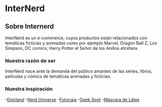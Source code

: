 # InterNerd
## Sobre Internerd
InterNerd es un e-commerce, cuyos productos están relacionados con temáticas ficticias y animadas como por ejemplo Marvel, Dragon Ball Z, Los Simpson, DC comics, Harry Potter el Señor de los Anillos etcétera.
### Nuestra razón de ser
InterNerd nace ante la demanda del público amantes de las series, libros, películas y cómics de temáticas animadas y ficticias.
### Nuestra inspiración
-[Epicland](https://epicland.com.mx/)
-[Nerd Universe](https://www.nerduniverse.com.br/)
-[Fotocaja](https://www.fotocaja.com.ar/)
-[Geek Spot](https://www.geekspot.com.ar/)
-[Máscara de Látex](https://mascaradelatex.com/)

